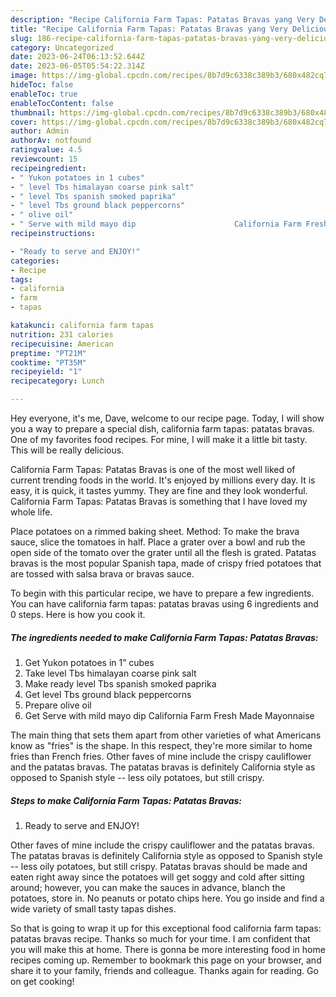 ```yaml
---
description: "Recipe California Farm Tapas: Patatas Bravas yang Very Delicious}"
title: "Recipe California Farm Tapas: Patatas Bravas yang Very Delicious}"
slug: 186-recipe-california-farm-tapas-patatas-bravas-yang-very-delicious
category: Uncategorized
date: 2023-06-24T06:13:52.644Z
date: 2023-06-05T05:54:22.314Z
image: https://img-global.cpcdn.com/recipes/8b7d9c6338c389b3/680x482cq70/california-farm-tapas-patatas-bravas-recipe-main-photo.jpg
hideToc: false
enableToc: true
enableTocContent: false
thumbnail: https://img-global.cpcdn.com/recipes/8b7d9c6338c389b3/680x482cq70/california-farm-tapas-patatas-bravas-recipe-main-photo.jpg
cover: https://img-global.cpcdn.com/recipes/8b7d9c6338c389b3/680x482cq70/california-farm-tapas-patatas-bravas-recipe-main-photo.jpg
author: Admin
authorAv: notfound
ratingvalue: 4.5
reviewcount: 15
recipeingredient:
- " Yukon potatoes in 1 cubes"
- " level Tbs himalayan coarse pink salt"
- " level Tbs spanish smoked paprika"
- " level Tbs ground black peppercorns"
- " olive oil"
- " Serve with mild mayo dip                      California Farm Fresh Made Mayonnaise"
recipeinstructions:

- "Ready to serve and ENJOY!"
categories:
- Recipe
tags:
- california
- farm
- tapas

katakunci: california farm tapas 
nutrition: 231 calories
recipecuisine: American
preptime: "PT21M"
cooktime: "PT35M"
recipeyield: "1"
recipecategory: Lunch

---
```



Hey everyone, it's me, Dave, welcome to our recipe page. Today, I will show you a way to prepare a special dish, california farm tapas: patatas bravas. One of my favorites food recipes. For mine, I will make it a little bit tasty. This will be really delicious.

California Farm Tapas: Patatas Bravas is one of the most well liked of current trending foods in the world. It's enjoyed by millions every day. It is easy, it is quick, it tastes yummy. They are fine and they look wonderful. California Farm Tapas: Patatas Bravas is something that I have loved my whole life.

Place potatoes on a rimmed baking sheet. Method: To make the brava sauce, slice the tomatoes in half. Place a grater over a bowl and rub the open side of the tomato over the grater until all the flesh is grated. Patatas bravas is the most popular Spanish tapa, made of crispy fried potatoes that are tossed with salsa brava or bravas sauce.


To begin with this particular recipe, we have to prepare a few ingredients. You can have california farm tapas: patatas bravas using 6 ingredients and 0 steps. Here is how you cook it.

<!--inarticleads1-->

##### The ingredients needed to make California Farm Tapas: Patatas Bravas:

1. Get  Yukon potatoes in 1” cubes
1. Take  level Tbs himalayan coarse pink salt
1. Make ready  level Tbs spanish smoked paprika
1. Get  level Tbs ground black peppercorns
1. Prepare  olive oil
1. Get  Serve with mild mayo dip                      California Farm Fresh Made Mayonnaise


The main thing that sets them apart from other varieties of what Americans know as &#34;fries&#34; is the shape. In this respect, they&#39;re more similar to home fries than French fries. Other faves of mine include the crispy cauliflower and the patatas bravas. The patatas bravas is definitely California style as opposed to Spanish style -- less oily potatoes, but still crispy. 

<!--inarticleads2-->

##### Steps to make California Farm Tapas: Patatas Bravas:


1. Ready to serve and ENJOY!

Other faves of mine include the crispy cauliflower and the patatas bravas. The patatas bravas is definitely California style as opposed to Spanish style -- less oily potatoes, but still crispy. Patatas bravas should be made and eaten right away since the potatoes will get soggy and cold after sitting around; however, you can make the sauces in advance, blanch the potatoes, store in. No peanuts or potato chips here. You go inside and find a wide variety of small tasty tapas dishes. 

So that is going to wrap it up for this exceptional food california farm tapas: patatas bravas recipe. Thanks so much for your time. I am confident that you will make this at home. There is gonna be more interesting food in home recipes coming up. Remember to bookmark this page on your browser, and share it to your family, friends and colleague. Thanks again for reading. Go on get cooking!

